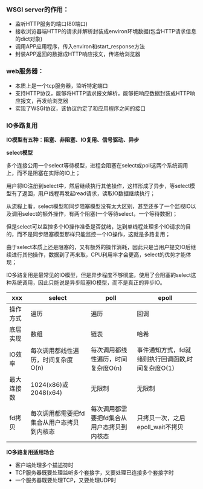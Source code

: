 ### WSGI server的作用：
* 监听HTTP服务的端口(80端口)
* 接收浏览器端HTTP的请求并解析封装成environ环境数据(包含HTTP请求信息的dict对象)
* 调用APP应用程序，传入environ和start_response方法
* 封装APP返回的数据成HTTP响应报文，传递给浏览器

### web服务器：
* 本质上是一个tcp服务器，监听特定端口
* 支持HTTP协议，能够将HTTP请求报文解析，能够把响应数据封装成HTTP响应报文，再发给浏览器
* 实现了WSGI协议，该协议约定了和应用程序之间的接口

### IO多路复用

**IO模型有五种：阻塞、非阻塞、IO复用、信号驱动、异步**

**select模型**

多个连接公用一个select等待模型，进程会阻塞在select或poll这两个系统调用上，而不是阻塞在实际的IO上；

用户将IO注册到select中，然后继续执行其他操作，这样形成了异步，等select模型有了返回，用户线程再发起read请求，读取IO数据继续执行；

从流程上看，select模型和同步阻塞模型没有太大区别，甚至还多了一个监视IO以及调用select的额外操作，有两个阻塞(一个等待select，一个等待数据)；

但是select可以监控多个IO操作准备是否就绪，达到单线程处理多个IO请求的目的，而不是同步阻塞模型那样只能监控一个IO操作，这就是多路复用；

由于select本质上还是阻塞的，又有额外的操作消耗，因此只是当用户提交IO后继续进行其他操作，数据到了再来取，CPU利用率才会更高，select的优势才能体现；

IO多路复用是最常见的IO模型，但是异步程度不够彻底，使用了会阻塞的select这种系统调用，因此只能说是异步阻塞IO模型，而不是真正的异步IO。

xxx|select|poll|epoll
-|-|-|-
操作方式|遍历|遍历|回调
底层实现|数组|链表|哈希
IO效率|每次调用都线性遍历，时间复杂度O(n)|每次调用都线性遍历，时间复杂度O(n)|事件通知方式，fd就绪则执行回调函数,时间复杂度O(1)
最大连接数|1024(x86)或2048(x64)|无限制|无限制
fd拷贝|每次调用都需要把fd集合从用户态拷贝到内核态|每次调用都需要把fd集合从用户态拷贝到内核态|只拷贝一次，之后epoll_wait不拷贝

**IO多路复用适用场合**
* 客户端处理多个描述符时
* TCP服务器既要处理监听多个套接字，又要处理已连接多个套接字时
* 一个服务器既要处理TCP，又要处理UDP时

